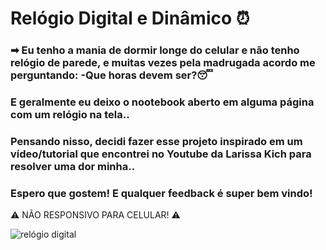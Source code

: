 # Relógio Digital e Dinâmico ⏰

### ➡ Eu tenho a mania de dormir longe do celular e não tenho relógio de parede, e muitas vezes pela madrugada acordo me perguntando: -Que horas devem ser?😴<br>
### E geralmente eu deixo o nootebook aberto em alguma página com um relógio na tela..<br>
### Pensando nisso, decidi fazer esse projeto inspirado em um vídeo/tutorial que encontrei no Youtube da Larissa Kich para resolver uma dor minha.. <br>
### Espero que gostem! E qualquer feedback é super bem vindo!<br>
⚠ NÃO RESPONSIVO PARA CELULAR! ⚠

 
 ![relógio digital](https://user-images.githubusercontent.com/99617992/180476693-b8b482ee-2fab-47ab-9eba-542580661f44.png)
